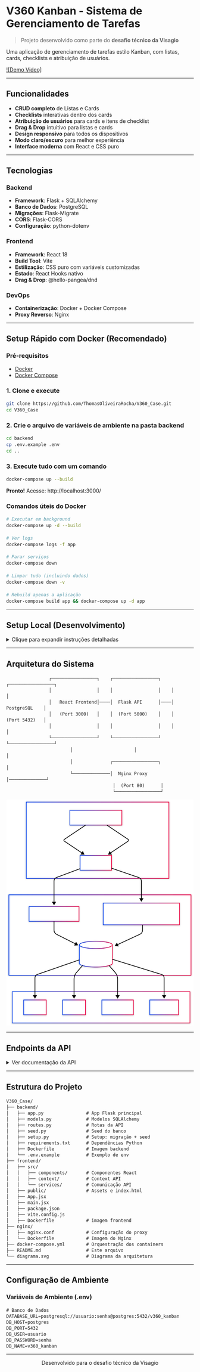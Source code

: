 #  V360 Kanban - Sistema de Gerenciamento de Tarefas

> Projeto desenvolvido como parte do **desafio técnico da Visagio**

Uma aplicação de gerenciamento de tarefas estilo Kanban, com listas, cards, checklists e atribuição de usuários.

[![Demo Video]](https://drive.google.com/file/d/1jLfu5iv8eFUOvGapDVK5y77SHjTub0cz/view?usp=sharing)

---

##  Funcionalidades

-  **CRUD completo** de Listas e Cards
-  **Checklists** interativas dentro dos cards
-  **Atribuição de usuários** para cards e itens de checklist
-  **Drag & Drop** intuitivo para listas e cards
-  **Design responsivo** para todos os dispositivos
-  **Modo claro/escuro** para melhor experiência
-  **Interface moderna** com React e CSS puro

---

##  Tecnologias

### Backend
- **Framework**: Flask + SQLAlchemy
- **Banco de Dados**: PostgreSQL
- **Migrações**: Flask-Migrate
- **CORS**: Flask-CORS
- **Configuração**: python-dotenv

### Frontend
- **Framework**: React 18
- **Build Tool**: Vite
- **Estilização**: CSS puro com variáveis customizadas
- **Estado**: React Hooks nativo
- **Drag & Drop**: @hello-pangea/dnd

### DevOps
- **Containerização**: Docker + Docker Compose
- **Proxy Reverso**: Nginx

---

##  Setup Rápido com Docker (Recomendado)

### Pré-requisitos
- [Docker](https://www.docker.com/get-started)
- [Docker Compose](https://docs.docker.com/compose/install/)

### 1. Clone e execute

```bash
git clone https://github.com/ThomasOliveiraRocha/V360_Case.git
cd V360_Case
```

### 2. Crie o arquivo de variáveis de ambiente na pasta backend

```bash
cd backend
cp .env.example .env
cd ..
```

### 3. Execute tudo com um comando

```bash
docker-compose up --build
```

 **Pronto!** Acesse: http://localhost:3000/

### Comandos úteis do Docker

```bash
# Executar em background
docker-compose up -d --build

# Ver logs
docker-compose logs -f app

# Parar serviços
docker-compose down

# Limpar tudo (incluindo dados)
docker-compose down -v

# Rebuild apenas a aplicação
docker-compose build app && docker-compose up -d app
```

---

##  Setup Local (Desenvolvimento)

<details>
<summary>Clique para expandir instruções detalhadas</summary>

### Backend

1. **Clone e navegue para o backend**
```bash
git clone https://github.com/ThomasOliveiraRocha/V360_Case.git
cd V360_Case/backend
```

2. **Crie o ambiente virtual**
```bash
python -m venv venv

# Windows
.\venv\Scripts\activate

# Linux/macOS
source venv/bin/activate
```

3. **Instale dependências**
```bash
pip install -r requirements.txt
```

4. **Configure variáveis de ambiente**
```bash
# Crie o arquivo .env
DATABASE_URL=postgresql://usuario:senha@localhost:5432/v360_kanban
SECRET_KEY=sua-chave-secreta
```

5. **Configure o banco de dados**
```bash
flask db init
flask db migrate -m "Initial migration"
flask db upgrade
python setup.py  # Dados iniciais
```

6. **Execute a API**
```bash
python app.py
```

### Frontend

1. **Navegue para o frontend**
```bash
cd ../frontend
```

2. **Instale dependências**
```bash
npm install
```

3. **Execute em modo desenvolvimento**
```bash
npm run dev
```

</details>

---

##  Arquitetura do Sistema

```
                ┌─────────────────┐    ┌─────────────────┐    ┌─────────────────┐
                │                 │    │                 │    │                 │
                │   React Frontend│────│  Flask API      │────│   PostgreSQL    │
                │   (Port 3000)   │    │  (Port 5000)    │    │   (Port 5432)   │
                │                 │    │                 │    │                 │
                └─────────────────┘    └─────────────────┘    └─────────────────┘
                        │                       │                       │
                        │              ┌─────────────────┐              │
                        └──────────────│  Nginx Proxy    │──────────────┘
                                        │  (Port 80)      │
                                        └─────────────────┘
```

![Diagrama da Arquitetura](./diagrama.svg)

---

##  Endpoints da API

<details>
<summary>Ver documentação da API</summary>

### Listas
- `GET /api/lists` - Listar todas as listas
- `POST /api/lists` - Criar nova lista
- `PUT /api/lists/{id}` - Atualizar lista
- `DELETE /api/lists/{id}` - Deletar lista

### Cards
- `GET /api/cards` - Listar todos os cards
- `POST /api/cards` - Criar novo card
- `PUT /api/cards/{id}` - Atualizar card
- `DELETE /api/cards/{id}` - Deletar card

### Checklists
- `GET /api/checklists/{card_id}` - Listar checklist do card
- `POST /api/checklists` - Criar item de checklist
- `PUT /api/checklists/{id}` - Atualizar item
- `DELETE /api/checklists/{id}` - Deletar item

</details>

---

##  Estrutura do Projeto

```
V360_Case/
├── backend/
│   ├── app.py                # App Flask principal
│   ├── models.py             # Modelos SQLAlchemy
│   ├── routes.py             # Rotas da API
│   ├── seed.py               # Seed do banco
│   ├── setup.py              # Setup: migração + seed
│   ├── requirements.txt      # Dependências Python
│   ├── Dockerfile            # Imagem backend
│   └── .env.example          # Exemplo de env
├── frontend/
│   ├── src/
│   │   ├── components/       # Componentes React
│   │   ├── context/          # Context API
│   │   └── services/         # Comunicação API
│   ├── public/               # Assets e index.html
│   ├── App.jsx
│   ├── main.jsx
│   ├── package.json
│   ├── vite.config.js
│   ├── Dockerfile            # imagem frontend
├── nginx/
│   ├── nginx.conf            # Configuração do proxy
│   └── Dockerfile            # Imagem do Nginx
├── docker-compose.yml        # Orquestração dos containers
├── README.md                 # Este arquivo
└── diagrama.svg              # Diagrama da arquitetura
```

---

##  Configuração de Ambiente

### Variáveis de Ambiente (.env)

```env
# Banco de Dados
DATABASE_URL=postgresql://usuario:senha@postgres:5432/v360_kanban
DB_HOST=postgres
DB_PORT=5432
DB_USER=usuario
DB_PASSWORD=senha
DB_NAME=v360_kanban
```

---
<div align="center">
  <p>Desenvolvido para o desafio técnico da Visagio</p>

</div>
